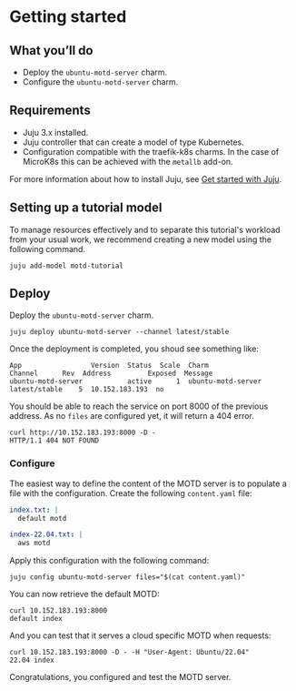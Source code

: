 # Getting started

## What you’ll do

- Deploy the `ubuntu-motd-server` charm.
- Configure the `ubuntu-motd-server` charm.

## Requirements

- Juju 3.x installed.
- Juju controller that can create a model of type Kubernetes.
- Configuration compatible with the traefik-k8s charms. In the case of MicroK8s this can be achieved with the `metallb` add-on.

For more information about how to install Juju, see [Get started with Juju](https://documentation.ubuntu.com/juju/3.6/tutorial/).

## Setting up a tutorial model

To manage resources effectively and to separate this tutorial's workload from
your usual work, we recommend creating a new model using the following command.

```shell
juju add-model motd-tutorial
```

## Deploy

Deploy the `ubuntu-motd-server` charm.

```shell
juju deploy ubuntu-motd-server --channel latest/stable
```

Once the deployment is completed, you shoud see something like:

```shell
App                 Version  Status  Scale  Charm               Channel      Rev  Address         Exposed  Message
ubuntu-motd-server           active      1  ubuntu-motd-server  latest/stable    5  10.152.183.193  no  
```

You should be able to reach the service on port 8000 of the previous address. As no `files` are configured yet, it will return a 404 error.

```shell
curl http://10.152.183.193:8000 -D -
HTTP/1.1 404 NOT FOUND
```

### Configure

The easiest way to define the content of the MOTD server is to populate a file with the configuration. Create the following `content.yaml` file:

```yaml
index.txt: |
  default motd

index-22.04.txt: |
  aws motd
```

Apply this configuration with the following command:

```shell
juju config ubuntu-motd-server files="$(cat content.yaml)"
```

You can now retrieve the default MOTD:

```shell
curl 10.152.183.193:8000 
default index
```

And you can test that it serves a cloud specific MOTD when requests:

```shell
curl 10.152.183.193:8000 -D - -H "User-Agent: Ubuntu/22.04"
22.04 index
```

Congratulations, you configured and test the MOTD server.
